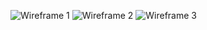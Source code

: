 
![Wireframe 1](https://res.cloudinary.com/liuffy/image/upload/v1492205287/Medina_tree_wireframe_1_fprla1.png)
![Wireframe 2](https://res.cloudinary.com/liuffy/image/upload/v1492205287/Medina_tree_wireframe_2_xt9bk9.png)
![Wireframe 3](https://res.cloudinary.com/liuffy/image/upload/v1492205287/Medina_tree_wireframe_3_lh3xli.png)
